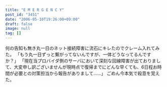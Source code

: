 ```yaml
---
title: "E M E R G E N C Y"
post_id: "3451"
date: "2006-05-10T19:26:00+09:00"
draft: false
image: null
tag: []
---
```



何の告知も無き丸一日のネット接続障害に流石にキレたのでクレーム入れてみた。 「もう丸一日ずっと繋がってないんですが、一体どうなってるんですか？」 「現在当プロバイダ側のサーバにおいて深刻な回線障害が出ておりまして、大変申し訳ございませんが現時点で復帰までにどんな早くても、6日程お時間が必要との対策担当から報告がありまして……」  ごめん今本気で殺意を覚えた。
